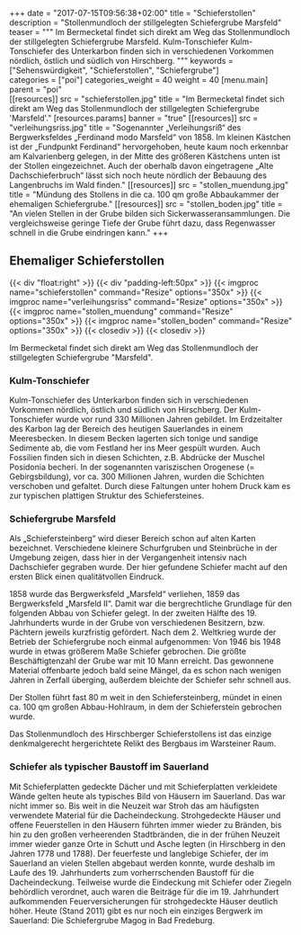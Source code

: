 +++
date = "2017-07-15T09:56:38+02:00"
title = "Schieferstollen"
description = "Stollenmundloch der stillgelegten Schiefergrube Marsfeld"
teaser = """
Im Bermecketal findet sich direkt am Weg das Stollenmundloch der stillgelegten Schiefergrube Marsfeld. Kulm-Tonschiefer Kulm-Tonschiefer des Unterkarbon finden sich in verschiedenen Vorkommen nördlich, östlich und südlich von Hirschberg.
"""
keywords = ["Sehenswürdigkeit", "Schieferstollen", "Schiefergrube"]  
categories = ["poi"]
categories_weight = 40
weight = 40
[menu.main]
    parent = "poi"  
[[resources]]
    src = "schieferstollen.jpg"
    title = "Im Bermecketal findet sich direkt am Weg das Stollenmundloch der stillgelegten Schiefergrube 'Marsfeld'."
[resources.params]
    banner = "true"
[[resources]]
    src = "verleihungsriss.jpg"
    title = "Sogenannter „Verleihungsriß“ des Bergwerksfeldes „Ferdinand modo Marsfeld“ von 1858. Im kleinen Kästchen ist der „Fundpunkt Ferdinand“ hervorgehoben, heute kaum noch erkennbar am Kalvarienberg gelegen, in der Mitte des größeren Kästchens unten ist der Stollen eingezeichnet. Auch der oberhalb davon eingetragene „Alte Dachschieferbruch“ lässt sich noch heute nördlich der Bebauung des Langenbruchs im Wald finden."
[[resources]]
    src = "stollen_muendung.jpg"
    title = "Mündung des Stollens in die ca. 100 qm große Abbaukammer der ehemaligen Schiefergrube."
[[resources]]
    src = "stollen_boden.jpg"
    title = "An vielen Stellen in der Grube bilden sich Sickerwasseransammlungen. Die vergleichsweise geringe Tiefe der Grube führt dazu, dass Regenwasser schnell in die Grube eindringen kann."
+++

## Ehemaliger Schieferstollen
{{< div "float:right" >}}
{{< div "padding-left:50px" >}}
{{< imgproc name="schieferstollen" command="Resize" options="350x" >}}
{{< imgproc name="verleihungsriss" command="Resize" options="350x" >}}
{{< imgproc name="stollen_muendung" command="Resize" options="350x" >}}
{{< imgproc name="stollen_boden" command="Resize" options="350x" >}}
{{< closediv >}}
{{< closediv >}}

Im Bermecketal findet sich direkt am Weg das Stollenmundloch der stillgelegten Schiefergrube "Marsfeld".

### Kulm-Tonschiefer
Kulm-Tonschiefer des Unterkarbon finden sich in verschiedenen Vorkommen nördlich, östlich und südlich von Hirschberg. Der Kulm-Tonschiefer wurde vor rund 330 Millionen Jahren gebildet. Im Erdzeitalter des Karbon lag der Bereich des heutigen Sauerlandes in einem Meeresbecken. In diesem Becken lagerten sich tonige und sandige Sedimente ab, die vom Festland her ins Meer gespült wurden. Auch Fossilien finden sich in diesen Schichten, z.B. Abdrücke der Muschel Posidonia becheri. 
In der sogenannten variszischen Orogenese (= Gebirgsbildung), vor ca. 300 Millionen Jahren, wurden die Schichten verschoben und gefaltet. Durch diese Faltungen unter hohem Druck kam es zur typischen plattigen Struktur des Schiefersteines.

### Schiefergrube Marsfeld
Als „Schiefersteinberg“ wird dieser Bereich schon auf alten Karten bezeichnet. Verschiedene kleinere Schurfgruben und Steinbrüche in der Umgebung zeigen, dass hier in der Vergangenheit intensiv nach Dachschiefer gegraben wurde. Der hier gefundene Schiefer macht auf den ersten Blick einen qualitätvollen Eindruck. 

1858 wurde das Bergwerksfeld „Marsfeld“ verliehen, 1859 das Bergwerksfeld „Marsfeld II“. Damit war die bergrechtliche Grundlage für den folgenden Abbau von Schiefer gelegt. In der zweiten Hälfte des 19. Jahrhunderts wurde in der Grube von verschiedenen Besitzern, bzw. Pächtern jeweils kurzfristig gefördert. 
Nach dem 2. Weltkrieg wurde der Betrieb der Schiefergrube noch einmal aufgenommen: Von 1946 bis 1948 wurde in etwas größerem Maße Schiefer gebrochen. Die größte Beschäftigtenzahl der Grube war mit 10 Mann erreicht. Das gewonnene Material offenbarte jedoch bald seine Mängel, da es schon nach wenigen Jahren in Zerfall überging, außerdem bleichte der Schiefer sehr schnell aus. 

Der Stollen führt fast 80 m weit in den Schiefersteinberg, mündet in einen ca. 100 qm großen Abbau-Hohlraum, in dem der Schieferstein gebrochen wurde. 

Das Stollenmundloch des Hirschberger Schieferstollens ist das einzige denkmalgerecht hergerichtete Relikt des Bergbaus im Warsteiner Raum.

### Schiefer als typischer Baustoff im Sauerland
Mit Schieferplatten gedeckte Dächer und mit Schieferplatten verkleidete Wände gelten heute als typisches Bild von Häusern im Sauerland. Das war nicht immer so. Bis weit in die Neuzeit war Stroh das am häufigsten verwendete Material für die Dacheindeckung. Strohgedeckte Häuser und offene Feuerstellen in den Häusern führten immer wieder zu Bränden, bis hin zu den großen verheerenden Stadtbränden, die in der frühen Neuzeit immer wieder ganze Orte in Schutt und Asche legten (in Hirschberg in den Jahren 1778 und 1788).
Der feuerfeste und langlebige Schiefer, der im Sauerland an vielen Stellen abgebaut werden konnte, wurde deshalb im Laufe des 19. Jahrhunderts zum vorherrschenden Baustoff für die Dacheindeckung. Teilweise wurde die Eindeckung mit Schiefer oder Ziegeln behördlich verordnet, auch waren die Beiträge für die im 19. Jahrhundert aufkommenden Feuerversicherungen für strohgedeckte Häuser deutlich höher.
Heute (Stand 2011) gibt es nur noch ein einziges Bergwerk im Sauerland: Die Schiefergrube Magog in Bad Fredeburg. 